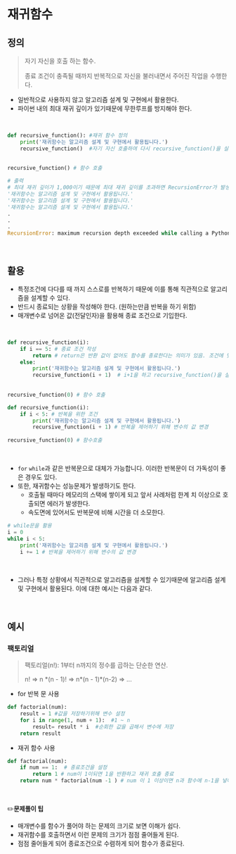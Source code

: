 # 재귀함수

## 정의 

> 자기 자신을 호출 하는 함수.
>
> 종료 조건이 충족될 때까지 반복적으로 자신을 불러내면서 주어진 작업을 수행한다. 

- 일반적으로 사용하지 않고 알고리즘 설계 및 구현에서 활용한다. 
- 파이썬 내의 최대 재귀 깊이가 있기때문에 무한루프를 방지해야 한다. 

<br>

```python
def recursive_function(): #재귀 함수 정의
	print('재귀함수는 알고리즘 설계 및 구현에서 활용됩니다.')
	recursive_function()  #자기 자신 호출하여 다시 recursive_function()을 실행
    
    
recursive_function() # 함수 호출
```

```python
# 출력
# 최대 재귀 깊이가 1,000이기 때문에 최대 재귀 깊이를 초과하면 RecursionError가 발생합니다.
'재귀함수는 알고리즘 설계 및 구현에서 활용됩니다.'
'재귀함수는 알고리즘 설계 및 구현에서 활용됩니다.'
'재귀함수는 알고리즘 설계 및 구현에서 활용됩니다.'
.
.
.
RecursionError: maximum recursion depth exceeded while calling a Python object 
```

<br>

## 활용

- 특정조건에 다다를 때 까지 스스로를 반복하기 때문에 이를 통해 직관적으로 알고리즘을 설계할 수 있다.
- 반드시 종료되는 상황을 작성해야 한다. (원하는만큼 반복을 하기 위함)
- 매개변수로 넘어온 값(전달인자)을 활용해 종료 조건으로  기입한다.

<br>

```python
def recursive_function(i): 
    if i == 5: # 종료 조건 작성
        return # return은 반환 값이 없어도 함수를 종료한다는 의미가 있음. 조건에 맞으면 함수를 종료시킴. 
    else:
        print('재귀함수는 알고리즘 설계 및 구현에서 활용됩니다.')
    	recursive_function(i + 1)  # i+1을 하고 recursive_function()을 실행
    
    
recursive_function(0) # 함수 호출
```

```python
def recursive_function(i): 
    if i < 5: # 반복을 위한 조건
        print('재귀함수는 알고리즘 설계 및 구현에서 활용됩니다.')
        recursive_function(i + 1) # 반복을 제어하기 위해 변수의 값 변경
        
recursive_function(0) # 함수호출
```

<br>

- `for` `while`과 같은 반복문으로 대체가 가능합니다. 이러한 반복문이 더 가독성이 좋은 경우도 있다.
- 또한, 재귀함수는 성능문제가 발생하기도 한다.
  - 호출될 때마다 메모리의 스택에 쌓이게 되고 앞서 사례처럼 한계 치 이상으로 호출되면 에러가 발생한다.
  - 속도면에 있어서도 반복문에 비해 시간을 더 소모한다.


```python
# while문을 활용
i = 0 
while i < 5:  
    print('재귀함수는 알고리즘 설계 및 구현에서 활용됩니다.')
    i += 1 # 반복을 제어하기 위해 변수의 값 변경
```

<br>

- 그러나 특정 상황에서 직관적으로 알고리즘을 설계할 수 있기때문에 알고리즘 설계 및 구현에서 활용된다. 이에 대한 예시는 다음과 같다.

<br>

## 예시

### 팩토리얼

> 팩토리얼(n!): 1부터 n까지의 정수를 곱하는 단순한 연산.  
>
> n! => n &#42;(n - 1)! => n&#42;(n - 1)&#42;(n-2) => ...



- for 반복 문 사용

```python
def factorial(num):
    result = 1 #값을 저장하기위해 변수 설정
    for i in range(1, num + 1):  #1 ~ n
        result= result * i  #순회한 값을 곱해서 변수에 저장
    return result
```



- 재귀 함수 사용

```python
def factorial(num):
    if num == 1:  # 종료조건을 설정
        return 1 # num이 1이되면 1을 반환하고 재귀 호출 종료
    return num * factorial(num -1 ) # num 이 1 이상이면 n과 함수에 n-1을 넣어 반한된 값을 곱함 
```

 <br>

:pencil2:**문제풀이 팁**

- 매개변수를 함수가 풀어야 하는 문제의 크기로 보면 이해가 쉽다.
- 재귀함수를 호출하면서 이런 문제의 크기가 점점 줄어들게 된다.
- 점점 줄어들게 되어 종료조건으로 수렴하게 되어 함수가 종료된다.  

<br>

<br>
